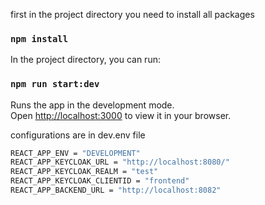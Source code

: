 first in the project directory you need to install all packages
### `npm install`

In the project directory, you can run:

### `npm run start:dev`

Runs the app in the development mode.\
Open [http://localhost:3000](http://localhost:3000) to view it in your browser.

configurations are in dev.env file
```sh
REACT_APP_ENV = "DEVELOPMENT"
REACT_APP_KEYCLOAK_URL = "http://localhost:8080/"
REACT_APP_KEYCLOAK_REALM = "test"
REACT_APP_KEYCLOAK_CLIENTID = "frontend"
REACT_APP_BACKEND_URL = "http://localhost:8082"
```


